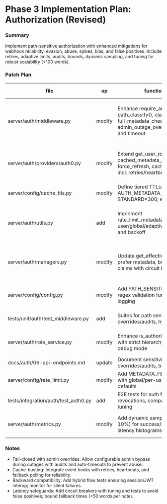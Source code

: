 # Phase 3 Implementation Plan: Authorization (Revised)

### Summary
Implement path-sensitive authorization with enhanced mitigations for webhook reliability, evasion, abuse, spikes, bias, and false positives. Include retries, adaptive limits, audits, bounds, dynamic sampling, and tuning for robust scalability (&lt;100 words).

### Patch Plan

| file | op | functions/APIs | tests | perf/mem budget | risk |
|------|----|----------------|-------|-----------------|------|
| server/auth/middleware.py | modify | Enhance require_auth with path_classify(), claims_only_check(), full_metadata_check(); add admin_outage_override() with audit and timeout | Unit/integration tests for classification, overrides/audits, fail-closed; fuzz regex | &lt;5ms latency bound, &lt;2KB mem; &lt;1% error rate | Misclassification/regex errors or override abuse; mitigated by fuzz tests, audits, timeouts |
| server/auth/providers/auth0.py | modify | Extend get_user_roles() with cached_metadata_lookup(), force_refresh, cache_bust_on_event() incl. retries/heartbeats | Tests for cache hit/miss/staleness, busting reliability, revocation with partitions | &lt;50ms fetch, 512KB cache; TTL=60s critical | Staleness from webhook failures; mitigated by retries, heartbeats, fallback TTLs |
| server/config/cache_ttls.py | modify | Define tiered TTLs: AUTH_METADATA_TTL_CRITICAL=60, STANDARD=300; env overrides | Config tests, dynamic TTL switching | n/a | Delayed propagation; mitigated by tiered TTLs |
| server/auth/utils.py | add | Implement rate_limit_metadata_fetch() with per-user/global/adaptive limits (100/min) and backoff | Tests for limits/adaptivity, DoS/evasion scenarios | &lt;1% CPU, &lt;100KB mem; sustain 1k qps | Evasion via rotation; mitigated by adaptive global caps |
| server/auth/managers.py | modify | Update get_effective_user_roles() to prefer metadata, bounded fallback to claims with circuit breakers | Tests for preference, bounded fallbacks, bypass; outage simulations | &lt;2ms exec bound, low mem; &lt;0.1% fallback | Latency spikes or breaker false positives; mitigated by bounds, tuning/tests |
| server/config/config.py | modify | Add PATH_SENSITIVITY_RULES with regex validation func and audit logging | Tests for rule matching/validation, default closed; regex fuzzing | &lt;1KB mem | Regex mismatches; mitigated by validation and logging |
| tests/unit/auth/test_middleware.py | add | Suites for path sensitivity, fail-closed, overrides/audits, hybrid flows | n/a | n/a | Coverage gaps; expanded to include hybrids/audits |
| server/auth/role_service.py | modify | Enhance is_authorized_for_path() with strict hierarchy checks and debug mode | Unit tests for hierarchies, edges; property-based testing | &lt;1ms check, low mem | Logic flaws in inheritance; mitigated by property tests |
| docs/auth/06-api-endpoints.md | update | Document sensitivity rules, overrides/audits, troubleshooting | Manual review | n/a | Doc drift; updated with examples |
| server/config/rate_limit.py | modify | Add METADATA_FETCH_RATE_LIMIT with global/per-user/adaptive defaults | Validation tests, load/evasion simulations | n/a | Misconfigs/evasion; tested under load |
| tests/integration/auth/test_auth0.py | add | E2E tests for auth flows, outages, revocations, compatibility, breaker tuning | n/a | n/a | Flakiness; use mocks for stability |
| server/auth/metrics.py | modify | Add dynamic sampled counters (1-10%) for success/fetches/fails; latency histograms | Tests for sampling adjustment, no overload/bias; stress tests | &lt;0.1% overhead even at peaks | Sampling bias missing rares; mitigated by dynamic rates |

### Notes
- Fail-closed with admin overrides: Allow configurable admin bypass during outages with audits and auto-timeouts to prevent abuse.
- Cache-busting: Integrate event hooks with retries, heartbeats, and fallback polling for reliability.
- Backward compatibility: Add hybrid flow tests ensuring session/JWT interop; monitor for silent failures.
- Latency safeguards: Add circuit breakers with tuning and tests to avoid false positives; bound fallback times (&lt;50 words per note).
